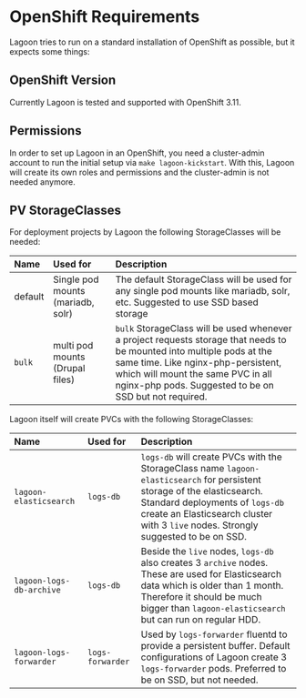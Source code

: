 # OpenShift Requirements

Lagoon tries to run on a standard installation of OpenShift as possible, but it expects some things:

## OpenShift Version

Currently Lagoon is tested and supported with OpenShift 3.11.

## Permissions

In order to set up Lagoon in an OpenShift, you need a cluster-admin account to run the initial setup via `make lagoon-kickstart`. With this, Lagoon will create its own roles and permissions and the cluster-admin is not needed anymore.

## PV StorageClasses

For deployment projects by Lagoon the following StorageClasses will be needed:

| Name | Used for | Description |
| :--- | :--- | :--- |
| default | Single pod mounts \(mariadb, solr\) | The default StorageClass will be used for any single pod mounts like mariadb, solr, etc. Suggested to use SSD based storage |
| `bulk` | multi pod mounts \(Drupal files\) | `bulk` StorageClass will be used whenever a project requests storage that needs to be mounted into multiple pods at the same time. Like nginx-php-persistent, which will mount the same PVC in all nginx-php pods. Suggested to be on SSD but not required. |

Lagoon itself will create PVCs with the following StorageClasses:

| Name | Used for | Description |
| :--- | :--- | :--- |
| `lagoon-elasticsearch` | `logs-db` | `logs-db` will create PVCs with the StorageClass name `lagoon-elasticsearch` for persistent storage of the elasticsearch. Standard deployments of `logs-db` create an Elasticsearch cluster with 3 `live` nodes. Strongly suggested to be on SSD. |
| `lagoon-logs-db-archive` | `logs-db` | Beside the `live` nodes, `logs-db` also creates 3 `archive` nodes. These are used for Elasticsearch data which is older than 1 month. Therefore it should be much bigger than `lagoon-elasticsearch` but can run on regular HDD. |
| `lagoon-logs-forwarder` | `logs-forwarder` | Used by `logs-forwarder` fluentd to provide a persistent buffer. Default configurations of Lagoon create 3 `logs-forwarder` pods. Preferred to be on SSD, but not needed. |

